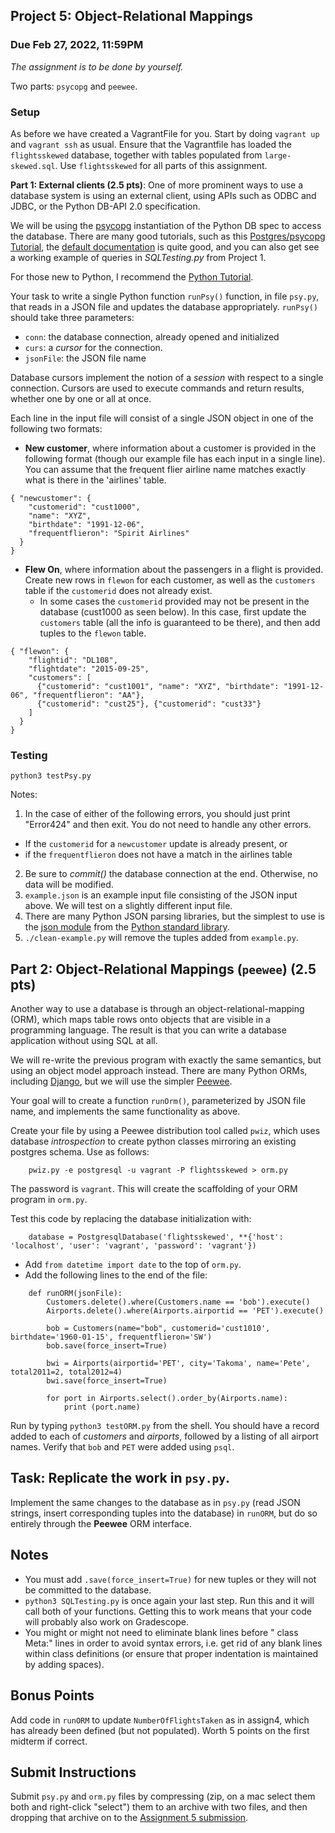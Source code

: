 ## Project 5: Object-Relational Mappings
### Due Feb 27, 2022, 11:59PM

*The assignment is to be done by yourself.*

Two parts: `psycopg` and `peewee`.

### Setup

As before we have created a VagrantFile for you. Start by doing `vagrant up` and `vagrant ssh` as usual.
Ensure that the Vagrantfile has loaded
the `flightsskewed` database, together with tables populated from  `large-skewed.sql`. Use
`flightsskewed` for all parts of this assignment.



**Part 1: External clients (2.5 pts)**:  One of more prominent ways to use a database system is using an
external client, using APIs such as ODBC and JDBC, or the
Python DB-API 2.0 specification.

We will be using the [psycopg](http://initd.org/psycopg/) instantiation of the Python DB spec to access the
database. There are many good tutorials, such as this
[Postgres/psycopg Tutorial](http://www.postgresqltutorial.com/postgresql-python),
the [default documentation](http://initd.org/psycopg/docs/usage.html#passing-parameters-to-sql-queries) is quite good,
and you can also
get see a working example of queries in *SQLTesting.py* from Project 1.

For those new to Python, I recommend the
[Python Tutorial](https://docs.python.org/3/tutorial/index.html).

Your task to write a single Python function `runPsy()` function, in
file `psy.py`, that reads in a JSON file and updates the database
appropriately. `runPsy()` should take three parameters:
- `conn`: the database connection, already opened and initialized
- `curs`: a *cursor* for the connection. 
- `jsonFile`: the JSON file name

Database cursors implement the notion of a *session* with respect to a single
connection. Cursors are used to execute commands and return results, whether
one by one or all at once.

Each line in the input file will consist of a single JSON object in one of the following two formats:

- **New customer**, where information about a customer is provided in the following format
  (though our example file has each input in a single line). You can assume that the
  frequent flier airline name matches exactly what is there in the 'airlines' table.

```
{ "newcustomer": {
    "customerid": "cust1000", 
    "name": "XYZ", 
    "birthdate": "1991-12-06", 
    "frequentflieron": "Spirit Airlines"
  }
}
```

- **Flew On**, where information about the passengers in a flight is
provided. Create new rows in `flewon` for each customer, as well as the `customers`
table if the `customerid` does not already exist.
  - In some cases the `customerid` provided may not be present in the database (cust1000 as seen below). In this case, first update the `customers` table (all the info is guaranteed to be
there), and then add tuples to the `flewon` table.

```
{ "flewon": { 
    "flightid": "DL108", 
    "flightdate": "2015-09-25", 
    "customers": [ 
      {"customerid": "cust1001", "name": "XYZ", "birthdate": "1991-12-06", "frequentflieron": "AA"}, 
      {"customerid": "cust25"}, {"customerid": "cust33"} 
    ] 
  } 
}
```

### Testing

`python3 testPsy.py`

Notes:

1. In the case of either of the following errors, you should just print "Error424" and then exit. You do not need to handle any other errors.
  - If the `customerid` for a `newcustomer` update is already present, or
  - if the `frequentflieron` does not have a match in the airlines table
2. Be sure to *commit()* the database connection at the end. Otherwise, no data will be modified.
3. `example.json` is an example input file consisting of the JSON input
   above. We will test on a slightly different input file.
4. There are many Python JSON parsing libraries, but the simplest to use is the
[json module](https://docs.python.org/3/library/json.html) from the
[Python standard library](https://docs.python.org/3/library/).
5. `./clean-example.py` will remove the tuples added from `example.py`.


## Part 2: Object-Relational Mappings (`peewee`) (2.5 pts)

Another way to use a database is through an object-relational-mapping (ORM),
which maps table rows onto objects that are visible in a programming
language. The result is that you can write a database application without
using SQL at all.

We will re-write the previous program with exactly the same semantics, but using an object
model approach instead. There are many Python ORMs, including [Django](https://www.djangoproject.com/), but we
will use the simpler [Peewee](https://github.com/coleifer/peewee).

Your goal will to create a function `runOrm()`, parameterized by JSON
file name, and implements the same functionality as above.

Create your file by using a Peewee distribution tool called `pwiz`, which uses database
   *introspection* to create python classes mirroring an existing postgres schema. Use as follows:
```
    pwiz.py -e postgresql -u vagrant -P flightsskewed > orm.py
```
The password is `vagrant`. This will create the scaffolding of your ORM program in `orm.py`.

Test this code by replacing the database initialization with:
```
    database = PostgresqlDatabase('flightsskewed', **{'host': 'localhost', 'user': 'vagrant', 'password': 'vagrant'})
```
- Add `from datetime import date`  to the top of `orm.py`.
- Add the following lines to the end of the file:
```
    def runORM(jsonFile):
        Customers.delete().where(Customers.name == 'bob').execute()
        Airports.delete().where(Airports.airportid == 'PET').execute()
        
        bob = Customers(name="bob", customerid='cust1010', birthdate='1960-01-15', frequentflieron='SW')
        bob.save(force_insert=True)
    
        bwi = Airports(airportid='PET', city='Takoma', name='Pete', total2011=2, total2012=4)
        bwi.save(force_insert=True)
    
        for port in Airports.select().order_by(Airports.name):
            print (port.name)
```

Run by typing `python3 testORM.py` from the shell. You should have a record added to each of
*customers* and *airports*, followed by a listing of all airport
names. Verify that `bob` and `PET` were added using `psql`.

## Task: Replicate the work in `psy.py`.

Implement the same changes to 
the database as in `psy.py` (read JSON strings, insert corresponding tuples into the
database) in `runORM`, but do so entirely through the **Peewee** ORM interface.



## Notes
- You must add `.save(force_insert=True)` for new tuples or they will not be committed to the
  database.
- `python3 SQLTesting.py` is once again your last step. Run this and it will call both
  of your functions. Getting this to work means that your code will probably
  also work on Gradescope.
- You might or might not need to eliminate blank lines before "    class Meta:" lines in
   order to avoid syntax errors, i.e. get rid of any blank lines
   within class definitions (or ensure that proper indentation is maintained by adding spaces).

## Bonus Points
Add code in `runORM` to update `NumberOfFlightsTaken` as in assign4, which has
already been defined (but not populated). Worth 5 points on the first midterm
if correct.

## Submit Instructions
Submit `psy.py` and  `orm.py` files by compressing (zip, on a mac
select them both and right-click "select")  them to an archive with two
files, and then dropping that archive on to the <a href="https://www.gradescope.com/courses/336033/assignments/1688024">Assignment 5 submission</a>.
